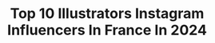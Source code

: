 ---
title: Top 10 Illustrators Instagram Influencers In France In 2024
description: >-
  Find top illustrators Instagram influencers in France in 2024. Most popular hashtags: #illustration #art #sketch #doodle.
platform: Instagram
hits: 334
text_top: Analyze the best Instagram profiles on inBeat.
text_bottom: Our platform holds 334 Instagram influencers like this in France for you to collaborate.
profiles:
  - username: "jocelincarmes"
    fullname: >-
      jocelin carmes
    bio: >-
      Freelance vis dev artist and illustrator French b. 1995- Ubisoft, Riot Games, The Line Animation, Envar, WWF, ArianeGroup, Brunch Studio...
    location: "France"
    followers: 221436
    engagement: 1031
    commentsToLikes: 0.005925
    id: ck8t3ryyi49n20j78u05j8ybq
    verified: false
    hashtags: "#backgroundart, #visualdevelopment, #environmentart, #illustrationart"
  - username: "sibylline_m"
    fullname: >-
      Sibylline Meynet
    bio: >-
      French illustrator ☁️ Personal account : @sibyllinemeynet Shop & commissions closed • monthly prints on Patreon ! No DMs please, email me 🌼
    location: "France"
    followers: 873730
    engagement: 565
    commentsToLikes: 0.008577
    id: ck0vxpch301ti0i19wb6qpw1l
    verified: false
    hashtags: ""
  - username: "artofseda"
    fullname: >-
      Seda
    bio: >-
      Illustrator | Character Designer Commissions / Business: OPEN (contact me) Patreon | Prints | Brushes and more ↓
    location: "France"
    followers: 77200
    engagement: 1496
    commentsToLikes: 0.009401
    id: ckszll3tnnxx60j23d4tp7cjj
    verified: false
    hashtags: "#illustration, #characterdesigner, #sketch, #childrensbookillustrator"
  - username: "amaysancha"
    fullname: >-
      Emma Sánchez Porez
    bio: >-
      ✨ Freelance illustrator from France | 25 yo ✨ Creator of Amay Sancha® #amaysancha ✨ Prints, bookmarks, pins, stationery... Shop now ↓
    location: "France"
    followers: 22933
    engagement: 486
    commentsToLikes: 0.067555
    id: ck5zxlij288ih0i146wcjxo2a
    verified: false
    hashtags: "#starwars, #wandavision, #fanart, #strangerthings"
  - username: "thibaultprugne_illustration"
    fullname: >-
      Thibault Prugne
    bio: >-
      illustrator for children's books, comics and board games
    location: "France"
    followers: 33372
    engagement: 441
    commentsToLikes: 0.017569
    id: ck8td640h21hg0j78sdfv1s8q
    verified: false
    hashtags: "#watercolor, #childrenbookillustration, #peinture, #livrepourenfant"
  - username: "oxanagoralczyk"
    fullname: >-
      Oxana Goralczyk
    bio: >-
      ✒️ Fashion designer & illustrator • From Paris ☕️ Currently : Chanel ✉️ oxanagoralczyk@gmail.com
    location: "France"
    followers: 115204
    engagement: 367
    commentsToLikes: 0.007702
    id: ck5bzocs3rjjg0i11ue2xw6yl
    verified: false
    hashtags: "#fashionsketches, #smalldesigner, #trendingfashion, #fashiondesign"
  - username: "diglee_glittering_bitch"
    fullname: >-
      diglee_glittering_bitch
    bio: >-
      Maureen Wingrove- Diglee Illustrator, writer, France. • Illustratrice, autrice, France. 🗝🖤
    location: "France"
    followers: 77108
    engagement: 334
    commentsToLikes: 0.012637
    id: ck5q7rkqs2t4w0i11k4em7isu
    verified: false
    hashtags: "#lavillebrule, #ressac, #litterature, #lecture"
  - username: "tokyobanhbao"
    fullname: >-
      Tokyobanhbao
    bio: >-
      🇫🇷Illustrator, Blogger & Japan enthusiast 📍Paris Lifestyle • Travel • Food • Books • Movies since 2007
    location: "France"
    followers: 58983
    engagement: 172
    commentsToLikes: 0.116042
    id: ck6tu2rf6dz5h0j71w4jq8ksb
    verified: false
    hashtags: "#illustration, #tkbbdawsonclub, #paris, #letoutparis"
  - username: "mrsbutterd"
    fullname: >-
      Daniela 🌸
    bio: >-
      🌿Illustrator •PT 🇵🇹• 🍓Digital Art • Ipad Pro ❌️DON'T USE/ TRACE/ EDIT MY ART 🛍 𝗦𝗵𝗼𝗽 & 𝗣𝗮𝘁𝗿𝗲𝗼𝗻 ⬇
    location: "France"
    followers: 239634
    engagement: 130
    commentsToLikes: 0.006732
    id: ck9hahkcockeg0j78lgpsh2h0
    verified: false
    hashtags: "#magical, #illustration, #artist, #artreel"
  - username: "cecile.dormeau"
    fullname: >-
      Cécile Dormeau
    bio: >-
      French illustrator 🇫🇷 . Copyright Cécile Dormeau © 2015- 2023 All Rights Reserved
    location: "France"
    followers: 261396
    engagement: 123
    commentsToLikes: 0.010789
    id: ck0w6clwm7y2c0i1986n5dpmr
    verified: true
    hashtags: "#illustration, #clay, #draw, #smallbusiness"
---